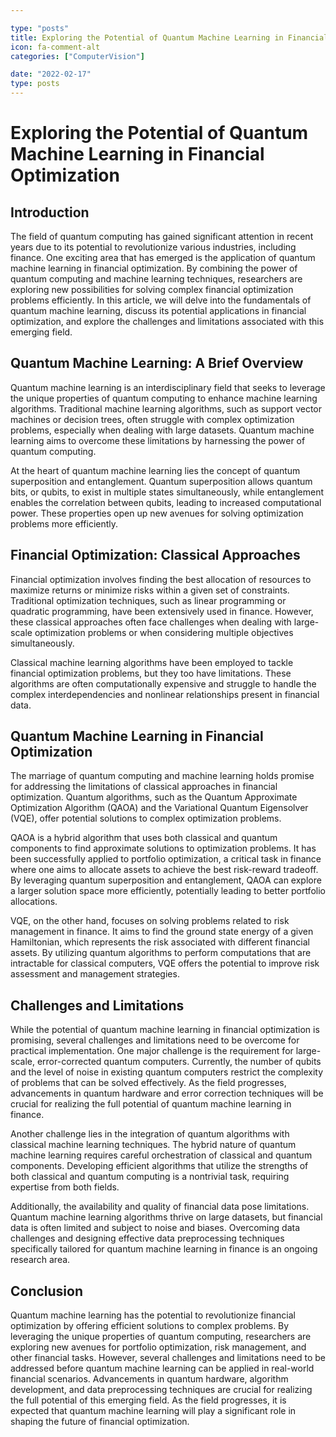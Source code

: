 ```yaml
---

type: "posts"
title: Exploring the Potential of Quantum Machine Learning in Financial Optimization
icon: fa-comment-alt
categories: ["ComputerVision"]

date: "2022-02-17"
type: posts
---
```





# Exploring the Potential of Quantum Machine Learning in Financial Optimization

## Introduction

The field of quantum computing has gained significant attention in recent years due to its potential to revolutionize various industries, including finance. One exciting area that has emerged is the application of quantum machine learning in financial optimization. By combining the power of quantum computing and machine learning techniques, researchers are exploring new possibilities for solving complex financial optimization problems efficiently. In this article, we will delve into the fundamentals of quantum machine learning, discuss its potential applications in financial optimization, and explore the challenges and limitations associated with this emerging field.

## Quantum Machine Learning: A Brief Overview

Quantum machine learning is an interdisciplinary field that seeks to leverage the unique properties of quantum computing to enhance machine learning algorithms. Traditional machine learning algorithms, such as support vector machines or decision trees, often struggle with complex optimization problems, especially when dealing with large datasets. Quantum machine learning aims to overcome these limitations by harnessing the power of quantum computing.

At the heart of quantum machine learning lies the concept of quantum superposition and entanglement. Quantum superposition allows quantum bits, or qubits, to exist in multiple states simultaneously, while entanglement enables the correlation between qubits, leading to increased computational power. These properties open up new avenues for solving optimization problems more efficiently.

## Financial Optimization: Classical Approaches

Financial optimization involves finding the best allocation of resources to maximize returns or minimize risks within a given set of constraints. Traditional optimization techniques, such as linear programming or quadratic programming, have been extensively used in finance. However, these classical approaches often face challenges when dealing with large-scale optimization problems or when considering multiple objectives simultaneously.

Classical machine learning algorithms have been employed to tackle financial optimization problems, but they too have limitations. These algorithms are often computationally expensive and struggle to handle the complex interdependencies and nonlinear relationships present in financial data.

## Quantum Machine Learning in Financial Optimization

The marriage of quantum computing and machine learning holds promise for addressing the limitations of classical approaches in financial optimization. Quantum algorithms, such as the Quantum Approximate Optimization Algorithm (QAOA) and the Variational Quantum Eigensolver (VQE), offer potential solutions to complex optimization problems.

QAOA is a hybrid algorithm that uses both classical and quantum components to find approximate solutions to optimization problems. It has been successfully applied to portfolio optimization, a critical task in finance where one aims to allocate assets to achieve the best risk-reward tradeoff. By leveraging quantum superposition and entanglement, QAOA can explore a larger solution space more efficiently, potentially leading to better portfolio allocations.

VQE, on the other hand, focuses on solving problems related to risk management in finance. It aims to find the ground state energy of a given Hamiltonian, which represents the risk associated with different financial assets. By utilizing quantum algorithms to perform computations that are intractable for classical computers, VQE offers the potential to improve risk assessment and management strategies.

## Challenges and Limitations

While the potential of quantum machine learning in financial optimization is promising, several challenges and limitations need to be overcome for practical implementation. One major challenge is the requirement for large-scale, error-corrected quantum computers. Currently, the number of qubits and the level of noise in existing quantum computers restrict the complexity of problems that can be solved effectively. As the field progresses, advancements in quantum hardware and error correction techniques will be crucial for realizing the full potential of quantum machine learning in finance.

Another challenge lies in the integration of quantum algorithms with classical machine learning techniques. The hybrid nature of quantum machine learning requires careful orchestration of classical and quantum components. Developing efficient algorithms that utilize the strengths of both classical and quantum computing is a nontrivial task, requiring expertise from both fields.

Additionally, the availability and quality of financial data pose limitations. Quantum machine learning algorithms thrive on large datasets, but financial data is often limited and subject to noise and biases. Overcoming data challenges and designing effective data preprocessing techniques specifically tailored for quantum machine learning in finance is an ongoing research area.

## Conclusion

Quantum machine learning has the potential to revolutionize financial optimization by offering efficient solutions to complex problems. By leveraging the unique properties of quantum computing, researchers are exploring new avenues for portfolio optimization, risk management, and other financial tasks. However, several challenges and limitations need to be addressed before quantum machine learning can be applied in real-world financial scenarios. Advancements in quantum hardware, algorithm development, and data preprocessing techniques are crucial for realizing the full potential of this emerging field. As the field progresses, it is expected that quantum machine learning will play a significant role in shaping the future of financial optimization.